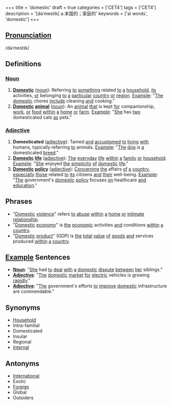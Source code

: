 +++
title = 'domestic'
draft = true
categories = ['CET4']
tags = ['CET4']
description = '[dəˈmestik] a.本国的；家庭的'
keywords = ['ai words', 'domestic']
+++

## [Pronunciation](/post/pronunciation/)
/dəˈmestɪk/

## Definitions
### [Noun](/post/noun/)
1. **[Domestic](/post/domestic/)** ([noun](/post/noun/)): Referring [to](/post/to/) [something](/post/something/) related [to](/post/to/) [a](/post/a/) [household](/post/household/), [its](/post/its/) activities, [or](/post/or/) belonging [to](/post/to/) [a](/post/a/) [particular](/post/particular/) [country](/post/country/) [or](/post/or/) [region](/post/region/). [Example](/post/example/): "[The](/post/the/) [domestic](/post/domestic/) chores [include](/post/include/) cleaning [and](/post/and/) cooking."
2. **[Domestic](/post/domestic/) [animal](/post/animal/)** ([noun](/post/noun/)): An [animal](/post/animal/) [that](/post/that/) is kept [for](/post/for/) companionship, [work](/post/work/), [or](/post/or/) [food](/post/food/) [within](/post/within/) [a](/post/a/) [home](/post/home/) [or](/post/or/) [farm](/post/farm/). [Example](/post/example/): "[She](/post/she/) has [two](/post/two/) domesticated cats [as](/post/as/) pets."

### [Adjective](/post/adjective/)
1. **Domesticated** ([adjective](/post/adjective/)): Tamed [and](/post/and/) [accustomed](/post/accustomed/) [to](/post/to/) [living](/post/living/) [with](/post/with/) humans, typically referring [to](/post/to/) animals. [Example](/post/example/): "[The](/post/the/) [dog](/post/dog/) is [a](/post/a/) domesticated [breed](/post/breed/)."
2. **[Domestic](/post/domestic/) [life](/post/life/)** ([adjective](/post/adjective/)): [The](/post/the/) [everyday](/post/everyday/) [life](/post/life/) [within](/post/within/) [a](/post/a/) [family](/post/family/) [or](/post/or/) [household](/post/household/). [Example](/post/example/): "[She](/post/she/) enjoyed [the](/post/the/) [simplicity](/post/simplicity/) [of](/post/of/) [domestic](/post/domestic/) [life](/post/life/)."
3. **[Domestic](/post/domestic/) [policy](/post/policy/)** ([adjective](/post/adjective/)): [Concerning](/post/concerning/) [the](/post/the/) affairs [of](/post/of/) [a](/post/a/) [country](/post/country/), [especially](/post/especially/) [those](/post/those/) related [to](/post/to/) [its](/post/its/) citizens [and](/post/and/) [their](/post/their/) well-being. [Example](/post/example/): "[The](/post/the/) government's [domestic](/post/domestic/) [policy](/post/policy/) focuses [on](/post/on/) healthcare [and](/post/and/) [education](/post/education/)."

## Phrases
- "[Domestic](/post/domestic/) [violence](/post/violence/)" refers [to](/post/to/) [abuse](/post/abuse/) [within](/post/within/) [a](/post/a/) [home](/post/home/) [or](/post/or/) [intimate](/post/intimate/) [relationship](/post/relationship/).
- "[Domestic](/post/domestic/) [economy](/post/economy/)" is [the](/post/the/) [economic](/post/economic/) activities [and](/post/and/) conditions [within](/post/within/) [a](/post/a/) [country](/post/country/).
- "[Domestic](/post/domestic/) [product](/post/product/)" (GDP) is [the](/post/the/) [total](/post/total/) [value](/post/value/) [of](/post/of/) [goods](/post/goods/) [and](/post/and/) services produced [within](/post/within/) [a](/post/a/) [country](/post/country/).

## [Example](/post/example/) Sentences
- **[Noun](/post/noun/)**: "[She](/post/she/) had [to](/post/to/) [deal](/post/deal/) [with](/post/with/) [a](/post/a/) [domestic](/post/domestic/) [dispute](/post/dispute/) [between](/post/between/) [her](/post/her/) siblings."
- **[Adjective](/post/adjective/)**: "[The](/post/the/) [domestic](/post/domestic/) [market](/post/market/) [for](/post/for/) [electric](/post/electric/) vehicles is growing [rapidly](/post/rapidly/)."
- **[Adjective](/post/adjective/)**: "[The](/post/the/) government's efforts [to](/post/to/) [improve](/post/improve/) [domestic](/post/domestic/) infrastructure are commendable."

## Synonyms
- [Household](/post/household/)
- Intra-familial
- Domesticated
- Insular
- Regional
- [Internal](/post/internal/)

## Antonyms
- [International](/post/international/)
- Exotic
- [Foreign](/post/foreign/)
- Global
- Outsiders

